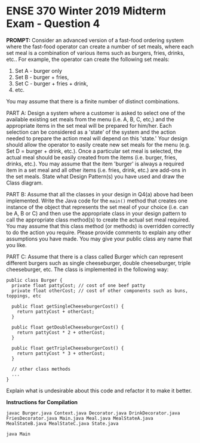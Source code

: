 # ENSE 370 Winter 2019 Midterm Exam - Question 4

**PROMPT:** Consider an advanced version of a fast-food ordering system where the fast-food operator can create a number of set meals, where each set meal is a combination of various items such as burgers, fries, drinks, etc.. For example, the operator can create the following set meals:
1. Set A - burger only
2. Set B - burger + fries,
3. Set C - burger + fries + drink,
4. etc.

You may assume that there is a finite number of distinct combinations.

PART A: Design a system where a customer is asked to select one of the available existing set meals from the menu (i.e. A, B, C, etc,) and the appropriate items in the set meal will be prepared for him/her. Each selection can be considered as a 'state' of the system and the action needed to prepare the action meal will depend on this 'state.' Your design should allow the operator to easily create new set meals for the menu (e.g. Set D = burger + drink, etc.). Once a particular set meal is selected, the actual meal should be easily created from the items (i.e. burger, fries, drinks, etc.). You may assume that the item 'burger' is always a required item in a set meal and all other items (i.e. fries, drink, etc.) are add-ons in the set meals. State what Design Pattern(s) you have used and draw the Class diagram.

PART B: Assume that all the classes in your design in Q4(a) above had been implemented. Write the Java code for the `main()` method that creates one instance of the object that represents the set meal of your choice (i.e. can be A, B or C) and then use the appropriate class in your design pattern to call the appropriate class method(s) to create the actual set meal required. You may assume that this class method (or methods) is overridden correctly to do the action you require. Please provide comments to explain any other assumptions you have made. You may give your public class any name that you like.


PART C: Assume that there is a class called Burger which can represent different burgers such as single cheeseburger, double cheeseburger, triple cheeseburger, etc. The class is implemented in the following way:
~~~~
public class Burger {
  private float pattyCost; // cost of one beef patty
  private float otherCost; // cost of other components such as buns, toppings, etc
  
  public float getSingleCheeseburgerCost() {
    return pattyCost + otherCost;
  }
  
  public float getDoubleCheeseburgerCost() {
    return pattyCost * 2 + otherCost;
  }
  
  public float getTripleCheeseburgerCost() {
    return pattyCost * 3 + otherCost;
  }
  
  // other class methods
  ...
}
~~~~
Explain what is undesirable about this code and refactor it to make it better.

**Instructions for Compilation**

`javac Burger.java Context.java Decorator.java DrinkDecorator.java FriesDecorator.java Main.java Meal.java MealStateA.java MealStateB.java MealStateC.java State.java`

`java Main`
